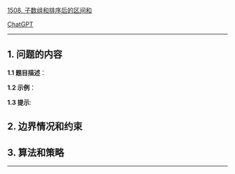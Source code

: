 [1508. 子数组和排序后的区间和](https://leetcode.cn/problems/range-sum-of-sorted-subarray-sums)

[ChatGPT](chat.openai.com)

---

## 1. 问题的内容
**1.1 题目描述**：

**1.2 示例**：

**1.3 提示**:

## 2. 边界情况和约束


## 3. 算法和策略

---

